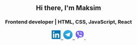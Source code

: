 <div id="header" align="center">
  <h2>Hi there, I'm Maksim</h2>
  <h3>Frontend developer | HTML, CSS, JavaScript, React</h3>
</div>
<div id="socials" align="center">
  <a href="https://www.linkedin.com/in/maksim-pronevich-280938193/">
    <img src="https://github.com/MaksPronevich/icons/blob/master/socials/linkedin/linkedin.svg" title="Linkedin" alt="Linkedin" width="30" height="30"/>&nbsp;
  </a>
  <a href="https://t.me/makspronevich">
    <img src="https://github.com/MaksPronevich/icons/blob/master/socials/telegram/telegram.svg" title="Telegram" alt="Telegram" width="30" height="30"/>&nbsp;
  </a>
  <a href="viber://chat?number=%2B375333203635">
    <img src="https://github.com/MaksPronevich/icons/blob/master/socials/viber/viber.svg" title="Viber" alt="Viber" width="30" height="30"/>&nbsp;
  </a>
</div>
<!--
- 🔭 I’m currently working on ...
- 🌱 I’m currently learning ...
- 👯 I’m looking to collaborate on ...
- 🤔 I’m looking for help with ...
- 💬 Ask me about ...
- 📫 How to reach me: ...
- 😄 Pronouns: ...
- ⚡ Fun fact: ...
-->
